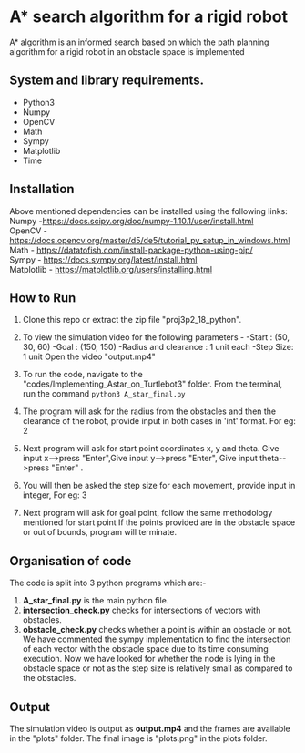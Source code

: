 # A* search algorithm for a rigid robot
A* algorithm is an informed search based on which the path planning algorithm for a rigid robot in an obstacle space is implemented

## System and library requirements.
 - Python3
 - Numpy
 - OpenCV
 - Math
 - Sympy
 - Matplotlib
 - Time
 
 
 ## Installation 
 Above mentioned dependencies can be installed using the following links:   
 Numpy -https://docs.scipy.org/doc/numpy-1.10.1/user/install.html   
 OpenCV -https://docs.opencv.org/master/d5/de5/tutorial_py_setup_in_windows.html   
 Math - https://datatofish.com/install-package-python-using-pip/   
 Sympy - https://docs.sympy.org/latest/install.html   
 Matplotlib - https://matplotlib.org/users/installing.html   
 
## How to Run
1. Clone this repo or extract the zip file "proj3p2_18_python". <br>
2. To view the simulation video for the following parameters - 
-Start : (50, 30, 60)
-Goal : (150, 150)
-Radius and clearance : 1 unit each
-Step Size: 1 unit
Open the video "output.mp4"<br>
3. To run the code, navigate to the "codes/Implementing_Astar_on_Turtlebot3" folder. From the terminal, run the command `python3 A_star_final.py` <br>
4. The program will ask for the radius from the obstacles and then the clearance of the robot, provide input in both cases in 'int' format. For eg: 2<br>
5. Next program will ask for start point coordinates x, y and theta. Give input x-->press "Enter",Give input y-->press "Enter", Give input theta-->press "Enter" . <br>
6. You will then be asked the step size for each movement, provide input in integer, For eg: 3 <br>

7. Next program will ask for goal point, follow the same methodology mentioned for start point
If the points provided are in the obstacle space or out of bounds, program will terminate.<br>

## Organisation of code
The code is split into 3 python programs which are:-
1. **A_star_final.py** is the main python file.
2. **intersection_check.py** checks for intersections of vectors with obstacles.
3. **obstacle_check.py** checks whether a point is within an obstacle or not.
We have commented the sympy implementation to find the intersection of each vector with the obstacle space due to its time consuming execution. 
Now we have looked for whether the node is lying in the obstacle space or not as the step size is relatively small as compared to the obstacles.
 
## Output
The simulation video is output as **output.mp4** and the frames are available in the "plots" folder.
The final image is "plots.png" in the plots folder.